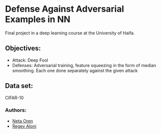 # Defense Against Adversarial Examples in NN
Final project in a deep learning course at the University of Haifa. 

## Objectives:
* Attack: Deep Fool
* Defenses: Adversarial training, feature squeezing in the form of median smoothing. Each one done separately against the given attack

## Data set:
CIFAR-10

### Authors: 
* [Neta Oren](https://github.com/n242)
* [Regev Aloni](https://github.com/AloniRegev)
